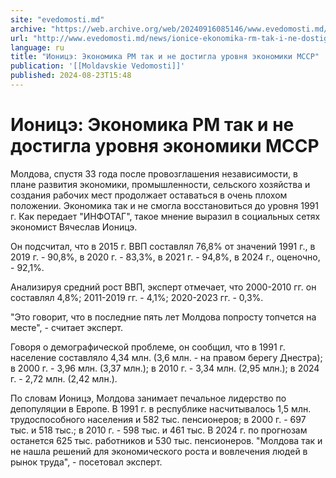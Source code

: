 ```yaml
---
site: "evedomosti.md"
archive: "https://web.archive.org/web/20240916085146/www.evedomosti.md/news/ionice-ekonomika-rm-tak-i-ne-dostigla-urovnya-ekonomiki-mssr"
url: "http://www.evedomosti.md/news/ionice-ekonomika-rm-tak-i-ne-dostigla-urovnya-ekonomiki-mssr"
language: ru
title: "Ионицэ: Экономика РМ так и не достигла уровня экономики МССР"
publication: '[[Moldavskie Vedomosti]]'
published: 2024-08-23T15:48
---
```


# Ионицэ: Экономика РМ так и не достигла уровня экономики МССР

Молдова, спустя 33 года после провозглашения независимости, в плане развития экономики, промышленности, сельского хозяйства и создания рабочих мест продолжает оставаться в очень плохом положении. Экономика так и не смогла восстановиться до уровня 1991 г. Как передает "ИНФОТАГ", такое мнение выразил в социальных сетях экономист Вячеслав Ионицэ.

Он подсчитал, что в 2015 г. ВВП составлял 76,8% от значений 1991 г., в 2019 г. - 90,8%, в 2020 г. - 83,3%, в 2021 г. - 94,8%, в 2024 г., оценочно, - 92,1%.

Анализируя средний рост ВВП, эксперт отмечает, что 2000-2010 гг. он составлял 4,8%; 2011-2019 гг. - 4,1%; 2020-2023 гг. - 0,3%.

"Это говорит, что в последние пять лет Молдова попросту топчется на месте", - считает эксперт.

Говоря о демографической проблеме, он сообщил, что в 1991 г. население составляло 4,34 млн. (3,6 млн. - на правом берегу Днестра); в 2000 г. - 3,96 млн. (3,37 млн.); в 2010 г. - 3,34 млн. (2,95 млн.); в 2024 г. - 2,72 млн. (2,42 млн.).

По словам Ионицэ, Молдова занимает печальное лидерство по депопуляции в Европе. В 1991 г. в республике насчитывалось 1,5 млн. трудоспособного населения и 582 тыс. пенсионеров; в 2000 г. - 697 тыс. и 518 тыс.; в 2010 г. - 598 тыс. и 461 тыс. В 2024 г. по прогнозам останется 625 тыс. работников и 530 тыс. пенсионеров. "Молдова так и не нашла решений для экономического роста и вовлечения людей в рынок труда", - посетовал эксперт.